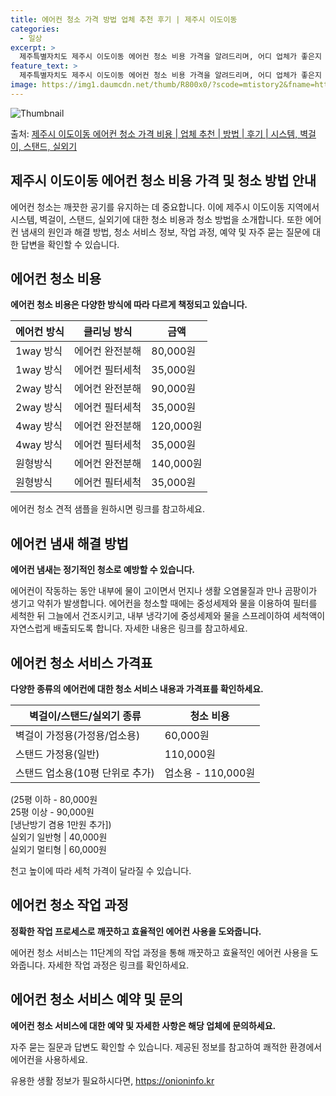 ```yaml
---
title: 에어컨 청소 가격 방법 업체 추천 후기 | 제주시 이도이동
categories:
  - 일상
excerpt: >
  제주특별자치도 제주시 이도이동 에어컨 청소 비용 가격을 알려드리며, 어디 업체가 좋은지 후기를 통해 알아보겠습니다. 현재 글에서는 시스템, 벽걸이, 스탠드, 실외기 각각에 대해 청소 비용이 나와 있으니 참고하시면 되겠습니다. 에어컨 분해 청소 방법 보기 👈 클릭셀프 에어컨 청소 방법 보기👈 클릭제주시 이도이동 에어컨 청소 비용시스템에어컨 방식클리닝방식금액1way 방식에어컨 완전분해80,000원1way 방식에어컨 필터세척35,000원2way 방식에어컨 완전분해90,000원2way 방식에어컨 필터세척35,000원4way 방식에어컨 완전분해120,000원4way 방식에어컨 필터세척35,000원원형방식에어컨 완전분해140,000원원형방식에어컨 필터세척35,000원에어컨 청소 견적 샘플 보기 👈 클릭에어컨 냄새의..
feature_text: >
  제주특별자치도 제주시 이도이동 에어컨 청소 비용 가격을 알려드리며, 어디 업체가 좋은지 후기를 통해 알아보겠습니다. 현재 글에서는 시스템, 벽걸이, 스탠드, 실외기 각각에 대해 청소 비용이 나와 있으니 참고하시면 되겠습니다. 에어컨 분해 청소 방법 보기 👈 클릭셀프 에어컨 청소 방법 보기👈 클릭제주시 이도이동 에어컨 청소 비용시스템에어컨 방식클리닝방식금액1way 방식에어컨 완전분해80,000원1way 방식에어컨 필터세척35,000원2way 방식에어컨 완전분해90,000원2way 방식에어컨 필터세척35,000원4way 방식에어컨 완전분해120,000원4way 방식에어컨 필터세척35,000원원형방식에어컨 완전분해140,000원원형방식에어컨 필터세척35,000원에어컨 청소 견적 샘플 보기 👈 클릭에어컨 냄새의..
image: https://img1.daumcdn.net/thumb/R800x0/?scode=mtistory2&fname=https%3A%2F%2Fblog.kakaocdn.net%2Fdn%2FboHdtn%2FbtsHvZ0AM4f%2FKcrFDkA7U74iZIGk35zv21%2Fimg.webp
---
```


![Thumbnail](https://img1.daumcdn.net/thumb/R800x0/?scode=mtistory2&fname=https%3A%2F%2Fblog.kakaocdn.net%2Fdn%2FboHdtn%2FbtsHvZ0AM4f%2FKcrFDkA7U74iZIGk35zv21%2Fimg.webp)

<p>출처: <a href="https://onioninfo.kr/entry/%EC%A0%9C%EC%A3%BC%EC%8B%9C-%EC%9D%B4%EB%8F%84%EC%9D%B4%EB%8F%99-%EC%97%90%EC%96%B4%EC%BB%A8-%EC%B2%AD%EC%86%8C-%EA%B0%80%EA%B2%A9-%EB%B9%84%EC%9A%A9-%EC%97%85%EC%B2%B4-%EC%B6%94%EC%B2%9C-%EB%B0%A9%EB%B2%95-%ED%9B%84%EA%B8%B0-%EC%8B%9C%EC%8A%A4%ED%85%9C-%EB%B2%BD%EA%B1%B8%EC%9D%B4-%EC%8A%A4%ED%83%A0%EB%93%9C-%EC%8B%A4%EC%99%B8%EA%B8%B0" rel="dofollow">제주시 이도이동 에어컨 청소 가격 비용 | 업체 추천 | 방법 | 후기 | 시스템, 벽걸이, 스탠드, 실외기</a> </p>

## **제주시 이도이동 에어컨 청소 비용 가격 및 청소 방법 안내**

에어컨 청소는 깨끗한 공기를 유지하는 데 중요합니다. 이에 제주시 이도이동 지역에서 시스템, 벽걸이, 스탠드, 실외기에 대한 청소 비용과
청소 방법을 소개합니다. 또한 에어컨 냄새의 원인과 해결 방법, 청소 서비스 정보, 작업 과정, 예약 및 자주 묻는 질문에 대한 답변을
확인할 수 있습니다.

## 에어컨 청소 비용

**에어컨 청소 비용은 다양한 방식에 따라 다르게 책정되고 있습니다.**

에어컨 방식 | 클리닝 방식 | 금액  
---|---|---  
1way 방식 | 에어컨 완전분해 | 80,000원  
1way 방식 | 에어컨 필터세척 | 35,000원  
2way 방식 | 에어컨 완전분해 | 90,000원  
2way 방식 | 에어컨 필터세척 | 35,000원  
4way 방식 | 에어컨 완전분해 | 120,000원  
4way 방식 | 에어컨 필터세척 | 35,000원  
원형방식 | 에어컨 완전분해 | 140,000원  
원형방식 | 에어컨 필터세척 | 35,000원  
  
에어컨 청소 견적 샘플을 원하시면 링크를 참고하세요.

## 에어컨 냄새 해결 방법

**에어컨 냄새는 정기적인 청소로 예방할 수 있습니다.**

에어컨이 작동하는 동안 내부에 물이 고이면서 먼지나 생활 오염물질과 만나 곰팡이가 생기고 악취가 발생합니다. 에어컨을 청소할 때에는
중성세제와 물을 이용하여 필터를 세척한 뒤 그늘에서 건조시키고, 내부 냉각기에 중성세제와 물을 스프레이하여 세척액이 자연스럽게 배출되도록
합니다. 자세한 내용은 링크를 참고하세요.

## 에어컨 청소 서비스 가격표

**다양한 종류의 에어컨에 대한 청소 서비스 내용과 가격표를 확인하세요.**

벽걸이/스탠드/실외기 종류 | 청소 비용  
---|---  
벽걸이 가정용(가정용/업소용) | 60,000원  
스탠드 가정용(일반) | 110,000원  
스탠드 업소용(10평 단위로 추가) | 업소용 - 110,000원  
(25평 이하 - 80,000원  
25평 이상 - 90,000원  
[냉난방기 겸용 1만원 추가])  
실외기 일반형 | 40,000원  
실외기 멀티형 | 60,000원  
  
천고 높이에 따라 세척 가격이 달라질 수 있습니다.

## 에어컨 청소 작업 과정

**정확한 작업 프로세스로 깨끗하고 효율적인 에어컨 사용을 도와줍니다.**

에어컨 청소 서비스는 11단계의 작업 과정을 통해 깨끗하고 효율적인 에어컨 사용을 도와줍니다. 자세한 작업 과정은 링크를 확인하세요.

## 에어컨 청소 서비스 예약 및 문의

**에어컨 청소 서비스에 대한 예약 및 자세한 사항은 해당 업체에 문의하세요.**

자주 묻는 질문과 답변도 확인할 수 있습니다. 제공된 정보를 참고하여 쾌적한 환경에서 에어컨을 사용하세요.

 

유용한 생활 정보가 필요하시다면, <a href="https://onioninfo.kr" rel="dofollow">https://onioninfo.kr</a>


